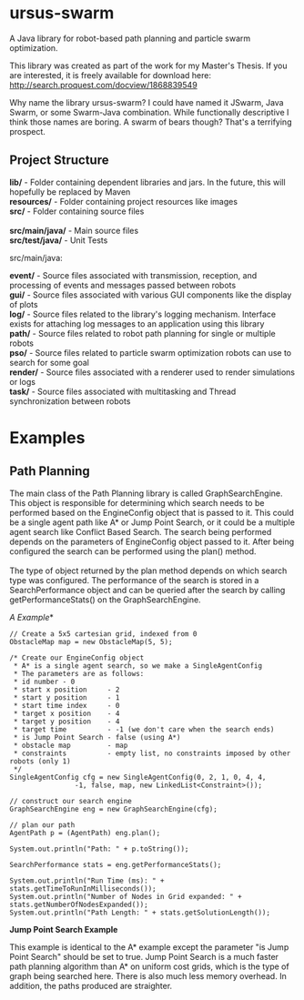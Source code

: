 # ursus-swarm

A Java library for robot-based path planning and particle swarm optimization.

This library was created as part of the work for my Master's Thesis. If you are interested, it is freely available for download here:
http://search.proquest.com/docview/1868839549

Why name the library ursus-swarm? I could have named it JSwarm, Java Swarm, or some Swarm-Java combination.  While functionally descriptive I think those names are boring. A swarm of bears though? That's a terrifying prospect.

Project Structure
------------------

**lib/** - Folder containing dependent libraries and jars. In the future, this will hopefully be replaced by Maven <br>
**resources/** - Folder containing project resources like images <br>
**src/** - Folder containing source files <br>
<br>
**src/main/java/** - Main source files <br>
**src/test/java/** - Unit Tests <br>

src/main/java:

**event/** - Source files associated with transmission, reception, and processing of events and messages passed between robots <br>
**gui/** - Source files associated with various GUI components like the display of plots <br>
**log/** - Source files related to the library's logging mechanism. Interface exists for attaching log messages to an application using this library <br>
**path/** - Source files related to robot path planning for single or multiple robots <br>
**pso/** - Source files related to particle swarm optimization robots can use to search for some goal <br>
**render/** - Source files associated with a renderer used to render simulations or logs <br>
**task/** - Source files associated with multitasking and Thread synchronization between robots <br>

Examples
===================

Path Planning
---------------

The main class of the Path Planning library is called GraphSearchEngine. This object is responsible for determining which search needs to be performed based on the EngineConfig object that is passed to it. This could be a single agent path like A* or Jump Point Search, or it could be a multiple agent search like Conflict Based Search. The search being performed depends on the parameters of EngineConfig object passed to it. After being configured the search can be performed using the plan() method. <br>
<br>
The type of object returned by the plan method depends on which search type was configured. The performance of the search is stored in a SearchPerformance object and can be queried after the search by calling getPerformanceStats() on the GraphSearchEngine. <br>

**A* Example**

	// Create a 5x5 cartesian grid, indexed from 0
	ObstacleMap map = new ObstacleMap(5, 5);
	
	/* Create our EngineConfig object
	 * A* is a single agent search, so we make a SingleAgentConfig
	 * The parameters are as follows:
	 * id number - 0
	 * start x position     - 2
	 * start y position     - 1
	 * start time index     - 0
	 * target x position    - 4
	 * target y position    - 4
	 * target time          - -1 (we don't care when the search ends)
	 * is Jump Point Search - false (using A*)
	 * obstacle map         - map
	 * constraints          - empty list, no constraints imposed by other robots (only 1)
	 */
	SingleAgentConfig cfg = new SingleAgentConfig(0, 2, 1, 0, 4, 4,
					-1, false, map, new LinkedList<Constraint>());
	
	// construct our search engine				
	GraphSearchEngine eng = new GraphSearchEngine(cfg);
	
	// plan our path
	AgentPath p = (AgentPath) eng.plan();
			
	System.out.println("Path: " + p.toString());
			
	SearchPerformance stats = eng.getPerformanceStats();
	
	System.out.println("Run Time (ms): " + stats.getTimeToRunInMilliseconds());
	System.out.println("Number of Nodes in Grid expanded: " + stats.getNumberOfNodesExpanded());
	System.out.println("Path Length: " + stats.getSolutionLength());
	
**Jump Point Search Example**

This example is identical to the A* example except the parameter "is Jump Point Search" should be set to true. Jump Point Search is a much faster path planning algorithm than A* on uniform cost grids, which is the type of graph being searched here.  There is also much less memory overhead. In addition, the paths produced are straighter.